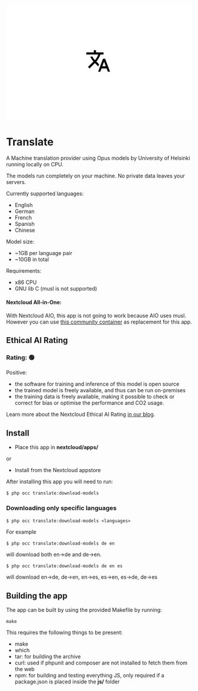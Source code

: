 <!--
SPDX-FileCopyrightText: Marcel Klehr <mklehr@gmx.net>
SPDX-License-Identifier: CC0-1.0
-->

![](https://raw.githubusercontent.com/nextcloud/translate/main/screenshots/Logo.png)

# Translate
A Machine translation provider using Opus models by University of Helsinki running locally on CPU.

The models run completely on your machine. No private data leaves your servers.

Currently supported languages:

* English
* German
* French
* Spanish
* Chinese

Model size:

 * ~1GB per language pair
 * ~10GB in total

Requirements:

* x86 CPU
* GNU lib C (musl is not supported)

#### Nextcloud All-in-One:
With Nextcloud AIO, this app is not going to work because AIO uses musl. However you can use [this community container](https://github.com/nextcloud/all-in-one/tree/main/community-containers/local-ai) as replacement for this app.

## Ethical AI Rating
### Rating: 🟢

Positive:
* the software for training and inference of this model is open source
* the trained model is freely available, and thus can be run on-premises
* the training data is freely available, making it possible to check or correct for bias or optimise the performance and CO2 usage.

Learn more about the Nextcloud Ethical AI Rating [in our blog](https://nextcloud.com/blog/nextcloud-ethical-ai-rating/).

## Install
 * Place this app in **nextcloud/apps/**

or 

 * Install from the Nextcloud appstore

After installing this app you will need to run:

```
$ php occ translate:download-models
```

### Downloading only specific languages
```
$ php occ translate:download-models <languages>
```

For example

```
$ php occ translate:download-models de en
``` 

will download both en->de and de->en.

```
$ php occ translate:download-models de en es
```

will download en->de, de->en, en->es, es->en, es->de, de->es

## Building the app

The app can be built by using the provided Makefile by running:

    make

This requires the following things to be present:
* make
* which
* tar: for building the archive
* curl: used if phpunit and composer are not installed to fetch them from the web
* npm: for building and testing everything JS, only required if a package.json is placed inside the **js/** folder
